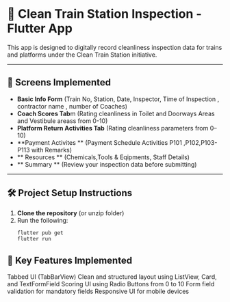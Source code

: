 # 🚉 Clean Train Station Inspection - Flutter App

This app is designed to digitally record cleanliness inspection data for trains and platforms under the Clean Train Station initiative.

---

## 📱 Screens Implemented

- **Basic Info Form** (Train No, Station, Date, Inspector, Time of Inspection , contractor name , number of Coaches)
- **Coach Scores Tab**m (Rating cleanliness in Toilet and Doorways Areas and Vestibule areass from 0-10)
- **Platform Return Activities Tab** (Rating cleanliness parameters from 0–10)
- **Payment Activites ** (Payment Schedule Activities P101 ,P102,P103-P113 with Remarks)
- ** Resources ** (Chemicals,Tools & Eqipments, Staff Details)
- ** Summary ** (Review your inspection data before submitting)

---

## 🛠️ Project Setup Instructions

1. **Clone the repository** (or unzip folder)
2. Run the following:
   ```bash
   flutter pub get
   flutter run


  ## 🔑 Key Features Implemented

Tabbed UI (TabBarView)
Clean and structured layout using ListView, Card, and TextFormField
Scoring UI using Radio Buttons from 0 to 10
Form field validation for mandatory fields
Responsive UI for mobile devices
   

